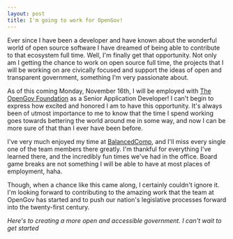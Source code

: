 ```yaml
---
layout: post
title: I'm going to work for OpenGov!
---
```


Ever since I have been a developer and have known about the wonderful world of
open source software I have dreamed of being able to contribute to that
ecosystem full time. Well, I'm finally get that opportunity. Not only am I
getting the chance to work on open source full time, the projects that I will be
working on are civically focused and support the ideas of open and transparent
government, something I'm very passionate about.

As of this coming Monday, November 16th, I will be employed with [The OpenGov
Foundation](http://opengovfoundation.org) as a Senior Application Developer! I
can't begin to express how excited and honored I am to have this opportunity.
It's always been of utmost importance to me to know that the time I spend
working goes towards bettering the world around me in some way, and now I can be
more sure of that than I ever have been before.

I've very much enjoyed my time at [BalancedComp](http://balancedcomp.com), and
I'll miss every single one of the team members there greatly. I'm thankful for
everything I've learned there, and the incredibly fun times we've had in the
office. Board game breaks are not something I will be able to have at most
places of employment, haha.

Though, when a chance like this came along, I certainly couldn't ignore it. I'm
looking forward to contributing to the amazing work that the team at OpenGov
has started and to push our nation's legislative processes forward into the
twenty-first century.

*Here's to creating a more open and accessible government. I can't wait to get
started*
